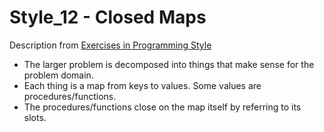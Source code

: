 # Style_12 - Closed Maps
Description from [Exercises in Programming Style](http://www.amazon.com/Exercises-Programming-Style-Cristina-Videira/dp/1482227371/)
* The larger problem is decomposed into things that make sense for the problem domain.
* Each thing is a map from keys to values. Some values are procedures/functions.
* The procedures/functions close on the map itself by referring to its slots.
